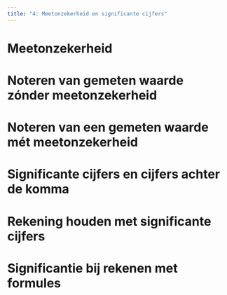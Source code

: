 ```yaml
---
title: "4: Meetonzekerheid en significante cijfers"
---
```

# Meetonzekerheid

# Noteren van gemeten waarde zónder meetonzekerheid

# Noteren van een gemeten waarde mét meetonzekerheid

# Significante cijfers en cijfers achter de komma

# Rekening houden met significante cijfers

# Significantie bij rekenen met formules

